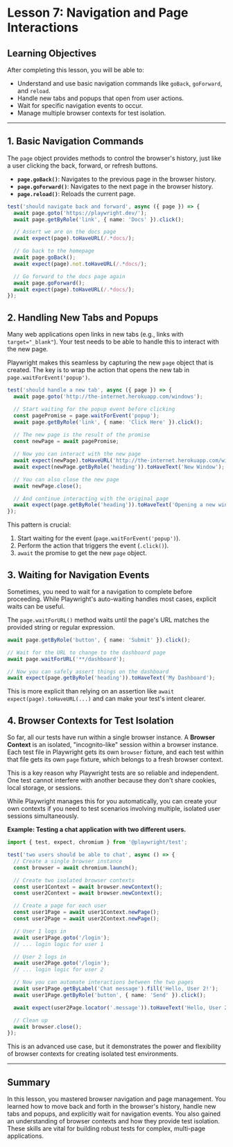 # Lesson 7: Navigation and Page Interactions

## Learning Objectives
After completing this lesson, you will be able to:
- Understand and use basic navigation commands like `goBack`, `goForward`, and `reload`.
- Handle new tabs and popups that open from user actions.
- Wait for specific navigation events to occur.
- Manage multiple browser contexts for test isolation.

---

## 1. Basic Navigation Commands

The `page` object provides methods to control the browser's history, just like a user clicking the back, forward, or refresh buttons.

- **`page.goBack()`**: Navigates to the previous page in the browser history.
- **`page.goForward()`**: Navigates to the next page in the browser history.
- **`page.reload()`**: Reloads the current page.

```typescript
test('should navigate back and forward', async ({ page }) => {
  await page.goto('https://playwright.dev/');
  await page.getByRole('link', { name: 'Docs' }).click();

  // Assert we are on the docs page
  await expect(page).toHaveURL(/.*docs/);

  // Go back to the homepage
  await page.goBack();
  await expect(page).not.toHaveURL(/.*docs/);

  // Go forward to the docs page again
  await page.goForward();
  await expect(page).toHaveURL(/.*docs/);
});
```

## 2. Handling New Tabs and Popups

Many web applications open links in new tabs (e.g., links with `target="_blank"`). Your test needs to be able to handle this to interact with the new page.

Playwright makes this seamless by capturing the new `page` object that is created. The key is to wrap the action that opens the new tab in `page.waitForEvent('popup')`.

```typescript
test('should handle a new tab', async ({ page }) => {
  await page.goto('http://the-internet.herokuapp.com/windows');

  // Start waiting for the popup event before clicking
  const pagePromise = page.waitForEvent('popup');
  await page.getByRole('link', { name: 'Click Here' }).click();
  
  // The new page is the result of the promise
  const newPage = await pagePromise;

  // Now you can interact with the new page
  await expect(newPage).toHaveURL('http://the-internet.herokuapp.com/windows/new');
  await expect(newPage.getByRole('heading')).toHaveText('New Window');

  // You can also close the new page
  await newPage.close();

  // And continue interacting with the original page
  await expect(page.getByRole('heading')).toHaveText('Opening a new window');
});
```

This pattern is crucial:
1.  Start waiting for the event (`page.waitForEvent('popup')`).
2.  Perform the action that triggers the event (`.click()`).
3.  `await` the promise to get the new `page` object.

## 3. Waiting for Navigation Events

Sometimes, you need to wait for a navigation to complete before proceeding. While Playwright's auto-waiting handles most cases, explicit waits can be useful.

The `page.waitForURL()` method waits until the page's URL matches the provided string or regular expression.

```typescript
await page.getByRole('button', { name: 'Submit' }).click();

// Wait for the URL to change to the dashboard page
await page.waitForURL('**/dashboard');

// Now you can safely assert things on the dashboard
await expect(page.getByRole('heading')).toHaveText('My Dashboard');
```

This is more explicit than relying on an assertion like `await expect(page).toHaveURL(...)` and can make your test's intent clearer.

## 4. Browser Contexts for Test Isolation

So far, all our tests have run within a single browser instance. A **Browser Context** is an isolated, "incognito-like" session within a browser instance. Each test file in Playwright gets its own `browser` fixture, and each test within that file gets its own `page` fixture, which belongs to a fresh browser context.

This is a key reason why Playwright tests are so reliable and independent. One test cannot interfere with another because they don't share cookies, local storage, or sessions.

While Playwright manages this for you automatically, you can create your own contexts if you need to test scenarios involving multiple, isolated user sessions simultaneously.

**Example: Testing a chat application with two different users.**

```typescript
import { test, expect, chromium } from '@playwright/test';

test('two users should be able to chat', async () => {
  // Create a single browser instance
  const browser = await chromium.launch();

  // Create two isolated browser contexts
  const user1Context = await browser.newContext();
  const user2Context = await browser.newContext();

  // Create a page for each user
  const user1Page = await user1Context.newPage();
  const user2Page = await user2Context.newPage();

  // User 1 logs in
  await user1Page.goto('/login');
  // ... login logic for user 1

  // User 2 logs in
  await user2Page.goto('/login');
  // ... login logic for user 2

  // Now you can automate interactions between the two pages
  await user1Page.getByLabel('Chat message').fill('Hello, User 2!');
  await user1Page.getByRole('button', { name: 'Send' }).click();

  await expect(user2Page.locator('.message')).toHaveText('Hello, User 2!');

  // Clean up
  await browser.close();
});
```
This is an advanced use case, but it demonstrates the power and flexibility of browser contexts for creating isolated test environments.

---

## Summary

In this lesson, you mastered browser navigation and page management. You learned how to move back and forth in the browser's history, handle new tabs and popups, and explicitly wait for navigation events. You also gained an understanding of browser contexts and how they provide test isolation. These skills are vital for building robust tests for complex, multi-page applications.